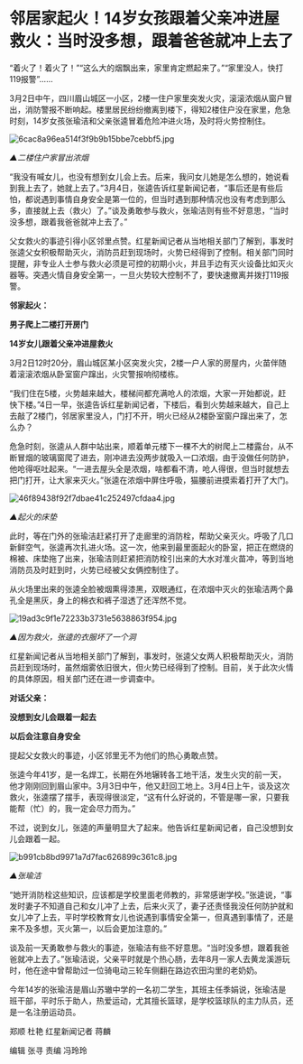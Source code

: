 # 邻居家起火！14岁女孩跟着父亲冲进屋救火：当时没多想，跟着爸爸就冲上去了

“着火了！着火了！”“这么大的烟飘出来，家里肯定燃起来了。”“家里没人，快打119报警”……

3月2日中午，四川眉山城区一小区，2楼一住户家里突发火灾，滚滚浓烟从窗户冒出，消防警报不断响起。楼里居民纷纷撤离到楼下，得知2楼住户没在家里，危急时刻，14岁女孩张瑜洁和父亲张逵冒着危险冲进火场，及时将火势控制住。

![6cac8a96ea514f3f9b9b15bbe7cebbf5.jpg](https://raw.githubusercontent.com/qqhsx/qqnews_image/main/2024/03/04/邻居家起火！14岁女孩跟着父亲冲进屋救火：当时没多想，跟着爸爸就冲上去了/6cac8a96ea514f3f9b9b15bbe7cebbf5.jpg)

_▲二楼住户家冒出浓烟_

“我没有喊女儿，也没有想到女儿会上去。后来，我问女儿她是怎么想的，她说看到我上去了，她就上去了。”3月4日，张逵告诉红星新闻记者，“事后还是有些后怕，都说遇到事情自身安全是第一位的，但当时遇到那种情况也没有考虑到那么多，直接就上去（救火）了。”谈及勇敢参与救火，张瑜洁则有些不好意思，“当时没多想，跟着我爸爸就冲上去了。”

父女救火的事迹引得小区邻里点赞。红星新闻记者从当地相关部门了解到，事发时张逵父女积极帮助灭火，消防员赶到现场时，火势已经得到了控制。相关部门同时提醒，非专业人士参与救火必须是可控的初期小火，并且手边有灭火设备比如灭火器等。突遇火情自身安全第一，一旦火势较大控制不了，要快速撤离并拨打119报警。

**邻家起火：**

**男子爬上二楼打开房门**

**14岁女儿跟着父亲冲进屋救火**

3月2日12时20分，眉山城区某小区突发火灾，2楼一户人家的房屋内，火苗伴随着滚滚浓烟从卧室窗户蹿出，火灾警报响彻楼栋。

“我们住在5楼，火势越来越大，楼梯间都充满呛人的浓烟，大家一开始都说，赶快下楼。”4日一早，张逵告诉红星新闻记者，下楼后，看到火势越来越大，自己上去敲了2楼门，邻居家里没人，门打不开，明火已经从2楼卧室窗户蹿出来了，怎么办？

危急时刻，张逵从人群中站出来，顺着单元楼下一棵不大的树爬上二楼露台，从不断冒烟的玻璃窗爬了进去，刚冲进去没两步就吸入一口浓烟，由于没做任何防护，他呛得呕吐起来。“一进去屋头全是浓烟，啥都看不清，呛人得很，但当时就想去把门打开，让大家来灭火。”张逵在浓烟中屏住呼吸，猫腰前进摸索着打开了大门。

![46f89438f92f7dbae41c252497cfdaa4.jpg](https://raw.githubusercontent.com/qqhsx/qqnews_image/main/2024/03/04/邻居家起火！14岁女孩跟着父亲冲进屋救火：当时没多想，跟着爸爸就冲上去了/46f89438f92f7dbae41c252497cfdaa4.jpg)

_▲起火的床垫_

此时，等在门外的张瑜洁赶紧打开了走廊里的消防栓，帮助父亲灭火。呼吸了几口新鲜空气，张逵再次扎进火场。这一次，他来到最里面起火的卧室，把正在燃烧的棉被、床垫拖了出来，张瑜洁则赶紧把消防栓引出来的大水对准火苗冲，等到当地消防员及时赶到时，火势已经被父女俩控制住了。

从火场里出来的张逵全脸被烟熏得漆黑，双眼通红，在浓烟中灭火的张瑜洁两个鼻孔全是黑灰，身上的棉衣和裤子湿透了还浑然不觉。

![19ad3c9f1e72233b3731e5638863f954.jpg](https://raw.githubusercontent.com/qqhsx/qqnews_image/main/2024/03/04/邻居家起火！14岁女孩跟着父亲冲进屋救火：当时没多想，跟着爸爸就冲上去了/19ad3c9f1e72233b3731e5638863f954.jpg)

_▲因为救火，张逵的衣服坏了一个洞_

红星新闻记者从当地相关部门了解到，事发时，张逵父女两人积极帮助灭火，消防员赶到现场时，虽然烟雾依旧很大，但火势已经得到了控制。目前，关于此次火情的具体原因，相关部门还在进一步调查中。

**对话父亲：**

**没想到女儿会跟着一起去**

**以后会注意自身安全**

提起父女救火的事迹，小区邻里无不为他们的热心勇敢点赞。

张逵今年41岁，是一名焊工，长期在外地辗转各工地干活，发生火灾的前一天，他才刚刚回到眉山家中。3月3日中午，他又赶回工地上。3月4日上午，谈及这次救火，张逵摆了摆手，表现得很淡定，“这有什么好说的，不管是哪一家，只要我能帮（忙）的，我一定会尽力而为。”

不过，说到女儿，张逵的声量明显大了起来。他告诉红星新闻记者，自己没想到女儿会跟着一起。

![b991cb8bd9971a7d7fac626899c361c8.jpg](https://raw.githubusercontent.com/qqhsx/qqnews_image/main/2024/03/04/邻居家起火！14岁女孩跟着父亲冲进屋救火：当时没多想，跟着爸爸就冲上去了/b991cb8bd9971a7d7fac626899c361c8.jpg)

 _▲张瑜洁_

“她开消防栓这些知识，应该都是学校里面老师教的，非常感谢学校。”张逵说，“事发时妻子不知道自己和女儿冲了上去，后来火灭了，妻子还责怪我没任何防护就和女儿冲了上去，平时学校教育女儿也说遇到事情安全第一，但真遇到事情了，还是来不及多想，灭火第一，以后会更加注意的。”

谈及前一天勇敢参与救火的事迹，张瑜洁有些不好意思。“当时没多想，跟着我爸爸就冲上去了。”张瑜洁说，父亲平时就是个热心肠，去年8月一家人去黄龙溪游玩时，他在途中曾帮助过一位骑电动三轮车侧翻在路边农田沟里的老奶奶。

今年14岁的张瑜洁是眉山苏辙中学的一名初二学生，其班主任季娟说，张瑜洁是班干部，平时乐于助人，热爱运动，尤其擅长篮球，是学校篮球队的主力队员，还是一名注册运动员。

郑顺 杜艳 红星新闻记者 蒋麟

编辑 张寻 责编 冯玲玲

